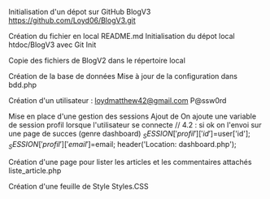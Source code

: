 Initialisation d'un dépot sur GitHub BlogV3
https://github.com/Loyd06/BlogV3.git

Création du fichier en local README.md
Initialisation du dépot local htdoc/BlogV3 avec Git Init

Copie des fichiers de BlogV2 dans le répertoire local

Création de la base de données 
Mise à jour de la configuration dans bdd.php

Création d'un utilisateur : loydmatthew42@gmail.com P@ssw0rd

Mise en place d'une gestion des sessions
Ajout de <?php session_start();?>
On ajoute une variable de session profil lorsque l'utilisateur se connecte 
    // 4.2 : si ok on l'envoi sur une page de succes (genre dashboard)
$_SESSION['profil']['id']=$user['id'];
$_SESSION['profil']['email']=$email;
header('Location: dashboard.php');

Création d'une page pour lister les articles et les commentaires attachés
liste_article.php

Création d'une feuille de Style
Styles.CSS

